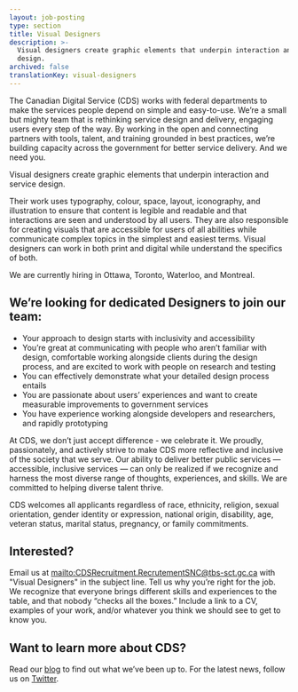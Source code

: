 ```yaml
---
layout: job-posting
type: section
title: Visual Designers
description: >-
  Visual designers create graphic elements that underpin interaction and service
  design.
archived: false
translationKey: visual-designers
---
```

The Canadian Digital Service (CDS) works with federal departments to make the services people depend on simple and easy-to-use. We’re a small but mighty team that is rethinking service design and delivery, engaging users every step of the way. By working in the open and connecting partners with tools, talent, and training grounded in best practices, we’re building capacity across the government for better service delivery. And we need you.

Visual designers create graphic elements that underpin interaction and service design.

Their work uses typography, colour, space, layout, iconography, and illustration to ensure that content is legible and readable and that interactions are seen and understood by all users. They are also responsible for creating visuals that are accessible for users of all abilities while communicate complex topics in the simplest and easiest terms. Visual designers can work in both print and digital while understand the specifics of both.

We are currently hiring in Ottawa, Toronto, Waterloo, and Montreal.

## We’re looking for dedicated Designers to join our team:

* Your approach to design starts with inclusivity and accessibility
* You’re great at communicating with people who aren’t familiar with design, comfortable working alongside clients during the design process, and are excited to work with people on research and testing
* You can effectively demonstrate what your detailed design process entails
* You are passionate about users’ experiences and want to create measurable improvements to government services
* You have experience working alongside developers and researchers, and rapidly prototyping

At CDS, we don’t just accept difference - we celebrate it. We proudly, passionately, and actively strive to make CDS more reflective and inclusive of the society that we serve. Our ability to deliver better public services — accessible, inclusive services — can only be realized if we recognize and harness the most diverse range of thoughts, experiences, and skills. We are committed to helping diverse talent thrive.

CDS welcomes all applicants regardless of race, ethnicity, religion, sexual orientation, gender identity or expression, national origin, disability, age, veteran status, marital status, pregnancy, or family commitments.

## Interested?

Email us at <mailto:CDSRecruitment.RecrutementSNC@tbs-sct.gc.ca> with "Visual Designers" in the subject line. Tell us why you’re right for the job. We recognize that everyone brings different skills and experiences to the table, and that nobody “checks all the boxes.” Include a link to a CV, examples of your work, and/or whatever you think we should see to get to know you.

## Want to learn more about CDS?

Read our [blog](https://digital.canada.ca/blog/) to find out what we’ve been up to.
For the latest news, follow us on [Twitter](https://twitter.com/CDS_GC).
